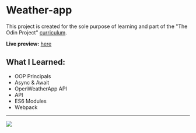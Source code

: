 # Weather-app

This project is created for the sole purpose of learning and part of the "The Odin Project" [curriculum](https://theodinproject.com/).

**Live preview:** [here](https://sisyphus6ix.github.io/Weather-app/)

## What I Learned:
- OOP Principals
- Async & Await
- OpenWeatherApp API
- API
- ES6 Modules
- Webpack

<hr>

![](../../Downloads/8bb34b17bcb872fa739a63bdb3a2812d.jpg)